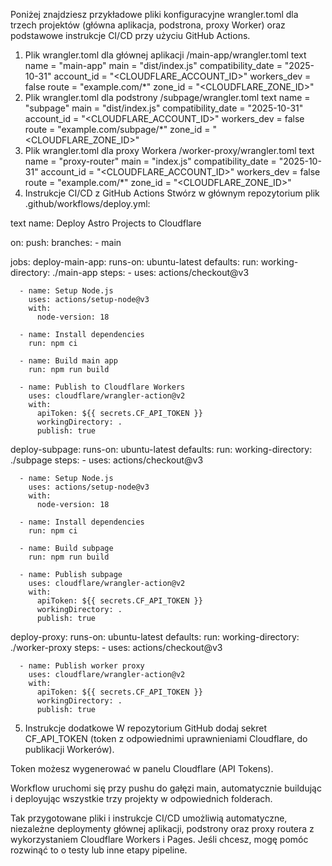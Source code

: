 Poniżej znajdziesz przykładowe pliki konfiguracyjne wrangler.toml dla trzech projektów (główna aplikacja, podstrona, proxy Worker) oraz podstawowe instrukcje CI/CD przy użyciu GitHub Actions.

1. Plik wrangler.toml dla głównej aplikacji /main-app/wrangler.toml
text
name = "main-app"
main = "dist/index.js"
compatibility_date = "2025-10-31"
account_id = "<CLOUDFLARE_ACCOUNT_ID>"
workers_dev = false
route = "example.com/*"
zone_id = "<CLOUDFLARE_ZONE_ID>"
2. Plik wrangler.toml dla podstrony /subpage/wrangler.toml
text
name = "subpage"
main = "dist/index.js"
compatibility_date = "2025-10-31"
account_id = "<CLOUDFLARE_ACCOUNT_ID>"
workers_dev = false
route = "example.com/subpage/*"
zone_id = "<CLOUDFLARE_ZONE_ID>"
3. Plik wrangler.toml dla proxy Workera /worker-proxy/wrangler.toml
text
name = "proxy-router"
main = "index.js"
compatibility_date = "2025-10-31"
account_id = "<CLOUDFLARE_ACCOUNT_ID>"
workers_dev = false
route = "example.com/*"
zone_id = "<CLOUDFLARE_ZONE_ID>"
4. Instrukcje CI/CD z GitHub Actions
Stwórz w głównym repozytorium plik .github/workflows/deploy.yml:

text
name: Deploy Astro Projects to Cloudflare

on:
  push:
    branches:
      - main

jobs:
  deploy-main-app:
    runs-on: ubuntu-latest
    defaults:
      run:
        working-directory: ./main-app
    steps:
      - uses: actions/checkout@v3

      - name: Setup Node.js
        uses: actions/setup-node@v3
        with:
          node-version: 18

      - name: Install dependencies
        run: npm ci

      - name: Build main app
        run: npm run build

      - name: Publish to Cloudflare Workers
        uses: cloudflare/wrangler-action@v2
        with:
          apiToken: ${{ secrets.CF_API_TOKEN }}
          workingDirectory: .
          publish: true

  deploy-subpage:
    runs-on: ubuntu-latest
    defaults:
      run:
        working-directory: ./subpage
    steps:
      - uses: actions/checkout@v3

      - name: Setup Node.js
        uses: actions/setup-node@v3
        with:
          node-version: 18

      - name: Install dependencies
        run: npm ci

      - name: Build subpage
        run: npm run build

      - name: Publish subpage
        uses: cloudflare/wrangler-action@v2
        with:
          apiToken: ${{ secrets.CF_API_TOKEN }}
          workingDirectory: .
          publish: true

  deploy-proxy:
    runs-on: ubuntu-latest
    defaults:
      run:
        working-directory: ./worker-proxy
    steps:
      - uses: actions/checkout@v3

      - name: Publish worker proxy
        uses: cloudflare/wrangler-action@v2
        with:
          apiToken: ${{ secrets.CF_API_TOKEN }}
          workingDirectory: .
          publish: true
5. Instrukcje dodatkowe
W repozytorium GitHub dodaj sekret CF_API_TOKEN (token z odpowiednimi uprawnieniami Cloudflare, do publikacji Workerów).

Token możesz wygenerować w panelu Cloudflare (API Tokens).

Workflow uruchomi się przy pushu do gałęzi main, automatycznie buildując i deployując wszystkie trzy projekty w odpowiednich folderach.

Tak przygotowane pliki i instrukcje CI/CD umożliwią automatyczne, niezależne deploymenty głównej aplikacji, podstrony oraz proxy routera z wykorzystaniem Cloudflare Workers i Pages. Jeśli chcesz, mogę pomóc rozwinąć to o testy lub inne etapy pipeline.